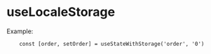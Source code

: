 # useLocaleStorage

Example:

```
    const [order, setOrder] = useStateWithStorage('order', '0')

```